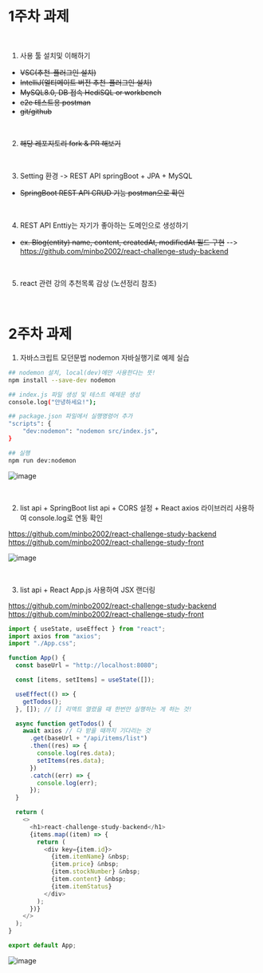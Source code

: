 # 1주차 과제

<br>

1. 사용 툴 설치및 이해하기
 * ~~VSC(추천-플러그인 설치)~~
 * ~~IntelliJ(얼티메이트 버전 추천-플러그인 설치)~~
 * ~~MySQL8.0, DB 접속 HediSQL or workbench~~
 * ~~e2e 테스트용 postman~~
 * ~~git/github~~

<br>

2. ~~해당 레포지토리 fork & PR 해보기~~

<br>

3. Setting 환경 -> REST API springBoot + JPA + MySQL
  * ~~SpringBoot REST API CRUD 기능 postman으로 확인~~

<br>

4. REST API Enttiy는 자기가 좋아하는 도메인으로 생성하기
* ~~ex. Blog(entity) name, content, createdAt, modifiedAt 필드 구현~~  -->  https://github.com/minbo2002/react-challenge-study-backend 

<br>

5. react 관련 강의 추천목록 감상 (노션정리 참조)

<br>

# 2주차 과제

1. 자바스크립트 모던문법 nodemon 자바실행기로 예제 실습
```bash
## nodemon 설치, local(dev)에만 사용한다는 뜻!
npm install --save-dev nodemon

## index.js 파일 생성 및 테스트 예제문 생성
console.log("안녕하세요!");

## package.json 파일에서 실행명령어 추가
"scripts": {
    "dev:nodemon": "nodemon src/index.js",
}

## 실행
npm run dev:nodemon
```
![image](https://github.com/minbo2002/React-Challenge-Study/assets/68101836/87f2642a-7be9-4726-8ef2-92d28163e9b3)

<br>

2. list api + SpringBoot list api + CORS 설정 + React axios 라이브러리 사용하여 console.log로 연동 확인

https://github.com/minbo2002/react-challenge-study-backend <br>
https://github.com/minbo2002/react-challenge-study-front

![image](https://github.com/minbo2002/React-Challenge-Study/assets/68101836/2b7284c5-11b4-4fa5-ad4a-7188a18765fa)

<br>

3. list api + React App.js 사용하여 JSX 랜더링

https://github.com/minbo2002/react-challenge-study-backend <br>
https://github.com/minbo2002/react-challenge-study-front

```javascript
import { useState, useEffect } from "react";
import axios from "axios";
import "./App.css";

function App() {
  const baseUrl = "http://localhost:8080";

  const [items, setItems] = useState([]);

  useEffect(() => {
    getTodos();
  }, []); // [] 리액트 열렸을 때 한번만 실행하는 게 하는 것!

  async function getTodos() {
    await axios // 다 받을 때까지 기다리는 것
      .get(baseUrl + "/api/items/list")
      .then((res) => {
        console.log(res.data);
        setItems(res.data);
      })
      .catch((err) => {
        console.log(err);
      });
  }

  return (
    <>
      <h1>react-challenge-study-backend</h1>
      {items.map((item) => {
        return (
          <div key={item.id}>
            {item.itemName} &nbsp;
            {item.price} &nbsp;
            {item.stockNumber} &nbsp;
            {item.content} &nbsp;
            {item.itemStatus}
          </div>
        );
      })}
    </>
  );
}

export default App;
```

![image](https://github.com/minbo2002/React-Challenge-Study/assets/68101836/51e3fb0b-674b-472b-b905-53bf2671903a)


